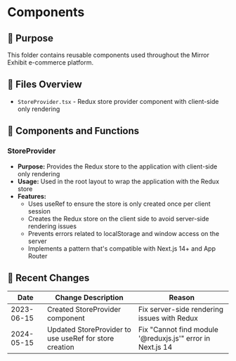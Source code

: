 # Components

## 📌 Purpose
This folder contains reusable components used throughout the Mirror Exhibit e-commerce platform.

## 📂 Files Overview
- `StoreProvider.tsx` - Redux store provider component with client-side only rendering

## 🧩 Components and Functions

### StoreProvider
- **Purpose:** Provides the Redux store to the application with client-side only rendering
- **Usage:** Used in the root layout to wrap the application with the Redux store
- **Features:**
  - Uses useRef to ensure the store is only created once per client session
  - Creates the Redux store on the client side to avoid server-side rendering issues
  - Prevents errors related to localStorage and window access on the server
  - Implements a pattern that's compatible with Next.js 14+ and App Router

## 🔄 Recent Changes
| Date       | Change Description                                                 | Reason                                      |
|------------|-------------------------------------------------------------------|---------------------------------------------|
| 2023-06-15 | Created StoreProvider component                                   | Fix server-side rendering issues with Redux |
| 2024-05-15 | Updated StoreProvider to use useRef for store creation            | Fix "Cannot find module '@reduxjs.js'" error in Next.js 14 |
